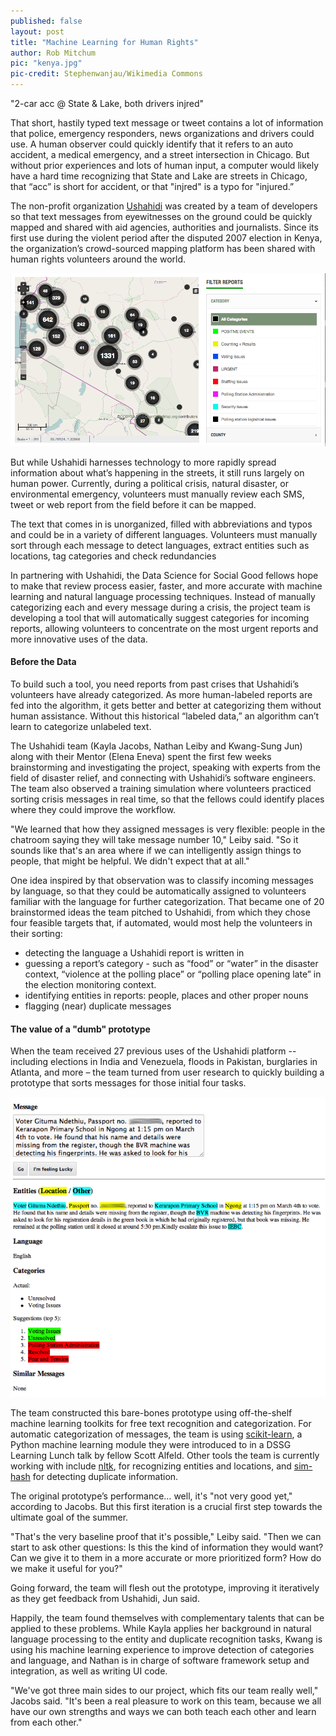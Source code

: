 ```yaml
---
published: false
layout: post
title: "Machine Learning for Human Rights"
author: Rob Mitchum
pic: "kenya.jpg"
pic-credit: Stephenwanjau/Wikimedia Commons
---
```


"2-car acc @ State & Lake, both drivers injred" 

That short, hastily typed text message or tweet contains a lot of information that police, emergency responders, news organizations and drivers could use. A human observer could quickly identify that it refers to an auto accident, a medical emergency, and a street intersection in Chicago. But without prior experiences and lots of human input, a computer would likely have a hard time recognizing that State and Lake are streets in Chicago, that “acc” is short for accident, or that "injred" is a typo for "injured.” 

The non-profit organization [Ushahidi](http://www.ushahidi.com/) was created by a team of developers so that text messages from eyewitnesses on the ground could be quickly mapped and shared with aid agencies, authorities and journalists. Since its first use during the violent period after the disputed 2007 election in Kenya, the organization’s crowd-sourced mapping platform has been shared with human rights volunteers around the world. 

<img src="/img/posts/uchagizi.png">

But while Ushahidi harnesses technology to more rapidly spread information about what’s happening in the streets, it still runs largely on human power. Currently, during a political crisis, natural disaster, or environmental emergency, volunteers must manually review each SMS, tweet or web report from the field before it can be mapped. 

The text that comes in is unorganized, filled with abbreviations and typos and could be in a variety of different languages. Volunteers must manually sort through each message to detect languages, extract entities such as locations, tag categories and check redundancies
 
In partnering with Ushahidi, the Data Science for Social Good fellows hope to make that review process easier, faster, and more accurate with machine learning and natural language processing techniques. Instead of manually categorizing each and every message during a crisis, the project team is developing a tool that will automatically suggest categories for incoming reports, allowing volunteers to concentrate on the most urgent reports and more innovative uses of the data.
   
#### Before the Data
To build such a tool, you need reports from past crises that Ushahidi’s volunteers have already categorized. As more human-labeled reports are fed into the algorithm, it gets better and better at categorizing them without human assistance. Without this historical “labeled data,” an algorithm can’t learn to categorize unlabeled text. 

The Ushahidi team (Kayla Jacobs, Nathan Leiby and Kwang-Sung Jun) along with their Mentor (Elena Eneva) spent the first few weeks brainstorming and investigating the project, speaking with experts from the field of disaster relief, and connecting with Ushahidi’s software engineers. The team also observed a training simulation where volunteers practiced sorting crisis messages in real time, so that the fellows could identify places where they could improve the workflow.
 
"We learned that how they assigned messages is very flexible: people in the chatroom saying they will take message number 10," Leiby said. "So it sounds like that's an area where if we can intelligently assign things to people, that might be helpful. We didn't expect that at all."
 
One idea inspired by that observation was to classify incoming messages by language, so that they could be automatically assigned to volunteers familiar with the language for further categorization. That became one of 20 brainstormed ideas the team pitched to Ushahidi, from which they chose four feasible targets that, if automated, would most help the volunteers in their sorting: 

- detecting the language a Ushahidi report is written in
- guessing a report’s category - such as “food” or “water” in the disaster context, “violence at the polling place” or “polling place opening late” in the election monitoring context.
- identifying entities in reports: people, places and other proper nouns
- flagging (near) duplicate messages
 
#### The value of a "dumb" prototype
When the team received 27 previous uses of the Ushahidi platform -- including elections in India and Venezuela, floods in Pakistan, burglaries in Atlanta, and more – the team turned from user research to quickly building a prototype that sorts messages for those initial four tasks.

<img src="/img/posts/ushahidi-prototype1.png">

The team constructed this bare-bones prototype using off-the-shelf machine learning toolkits for free text recognition and categorization. For automatic categorization of messages, the team is using [scikit-learn](http://scikit-learn.org/stable/), a Python machine learning module they were introduced to in a DSSG Learning Lunch talk by fellow Scott Alfeld. Other tools the team is currently working with include [nltk](http://nltk.org/), for recognizing entities and locations, and [sim-hash](https://github.com/owainlewis/sim-hash) for detecting duplicate information. 

The original prototype’s performance… well, it's "not very good yet," according to Jacobs. But this first iteration is a crucial first step towards the ultimate goal of the summer.
 
"That's the very baseline proof that it's possible," Leiby said. "Then we can start to ask other questions: Is this the kind of information they would want? Can we give it to them in a more accurate or more prioritized form? How do we make it useful for you?"
 
Going forward, the team will flesh out the prototype, improving it iteratively as they get feedback from Ushahidi, Jun said.
 
Happily, the team found themselves with complementary talents that can be applied to these problems. While Kayla applies her background in natural language processing to the entity and duplicate recognition tasks, Kwang is using his machine learning experience to improve detection of categories and language, and Nathan is in charge of software framework setup and integration, as well as writing UI code.
 
"We've got three main sides to our project, which fits our team really well," Jacobs said. "It's been a real pleasure to work on this team, because we all have our own strengths and ways we can both teach each other and learn from each other."
 
 
 
 
 
 

